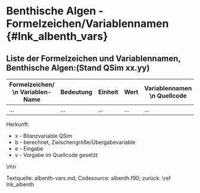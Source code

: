Benthische Algen - Formelzeichen/Variablennamen {#lnk_albenth_vars} 
========================================

## Liste der Formelzeichen und Variablennamen, Benthische Algen:(Stand QSim xx.yy) ##

| Formelzeichen/ \n Variablen-Name | Bedeutung | Einheit | Wert | Variablennamen \n Quellcode | Herkunft | 
|----------------|------------|--------------|---------|---------|---------|
| ...  | ... | ... | ... | ... | ... |

Herkunft: 
+ x - Bilanzvariable QSim 
+ b - berechnet, Zwischengröße/Übergabevariable 
+ e - Eingabe 
+ v - Vorgabe im Quellcode gesetzt 

\n\n

Textquelle: albenth-vars.md; Codesource: albenth.f90; zurück: \ref lnk_albenth
